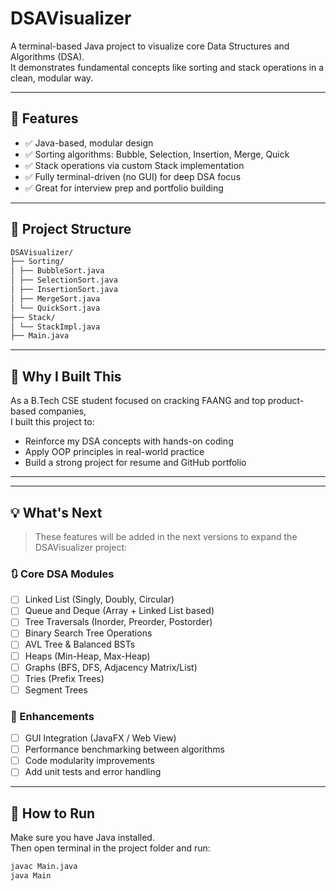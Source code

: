 # DSAVisualizer

A terminal-based Java project to visualize core Data Structures and Algorithms (DSA).  
It demonstrates fundamental concepts like sorting and stack operations in a clean, modular way.

---

## 🚀 Features

- ✅ Java-based, modular design
- ✅ Sorting algorithms: Bubble, Selection, Insertion, Merge, Quick
- ✅ Stack operations via custom Stack implementation
- ✅ Fully terminal-driven (no GUI) for deep DSA focus
- ✅ Great for interview prep and portfolio building

---

## 📁 Project Structure
```bash
DSAVisualizer/
├── Sorting/
│ ├── BubbleSort.java
│ ├── SelectionSort.java
│ ├── InsertionSort.java
│ ├── MergeSort.java
│ └── QuickSort.java
├── Stack/
│ └── StackImpl.java
├── Main.java 
```



---

## 🧠 Why I Built This

As a B.Tech CSE student focused on cracking FAANG and top product-based companies,  
I built this project to:

- Reinforce my DSA concepts with hands-on coding
- Apply OOP principles in real-world practice
- Build a strong project for resume and GitHub portfolio

---


---

## 💡 What's Next

> These features will be added in the next versions to expand the DSAVisualizer project:

### 🔃 Core DSA Modules
- [ ] Linked List (Singly, Doubly, Circular)
- [ ] Queue and Deque (Array + Linked List based)
- [ ] Tree Traversals (Inorder, Preorder, Postorder)
- [ ] Binary Search Tree Operations
- [ ] AVL Tree & Balanced BSTs
- [ ] Heaps (Min-Heap, Max-Heap)
- [ ] Graphs (BFS, DFS, Adjacency Matrix/List)
- [ ] Tries (Prefix Trees)
- [ ] Segment Trees

### 🌟 Enhancements
- [ ] GUI Integration (JavaFX / Web View)
- [ ] Performance benchmarking between algorithms
- [ ] Code modularity improvements
- [ ] Add unit tests and error handling

---

## 📌 How to Run

Make sure you have Java installed.  
Then open terminal in the project folder and run:

```bash
javac Main.java
java Main